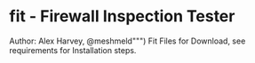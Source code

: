 # fit - Firewall Inspection Tester
Author: Alex Harvey, @meshmeld""")
Fit Files for Download, see requirements for Installation steps.
